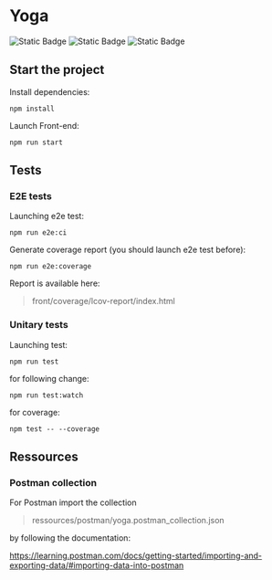 # Yoga

![Static Badge](https://img.shields.io/badge/Angular_CLI-14.1.0-green) ![Static Badge](https://img.shields.io/badge/Cypress-purple) ![Static Badge](https://img.shields.io/badge/Jest-purple)


## Start the project

Install dependencies:

``` npm install ```

Launch Front-end:

``` npm run start ```


## Tests

### E2E tests

Launching e2e test:

``` npm run e2e:ci ```

Generate coverage report (you should launch e2e test before):

``` npm run e2e:coverage ```

Report is available here:

> front/coverage/lcov-report/index.html

### Unitary tests

Launching test:

``` npm run test ```

for following change:

``` npm run test:watch ```

for coverage:

``` npm test -- --coverage ```

## Ressources

### Postman collection

For Postman import the collection

> ressources/postman/yoga.postman_collection.json 

by following the documentation: 

https://learning.postman.com/docs/getting-started/importing-and-exporting-data/#importing-data-into-postman
